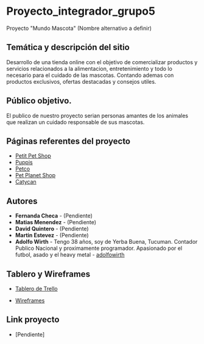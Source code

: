 # Proyecto_integrador_grupo5
Proyecto "Mundo Mascota" (Nombre alternativo a definir)
## Temática y descripción del sitio

Desarrollo de una tienda online con el objetivo de comercializar productos y servicios relacionados a la alimentacion, entretenimiento y todo lo necesario para el cuidado de las mascotas. Contando ademas con productos exclusivos, ofertas destacadas y consejos utiles.

## Público objetivo.

El publico de nuestro proyecto serian personas amantes de los animales que realizan un cuidado responsable de sus mascotas.
## Páginas referentes del proyecto

* [Petit Pet Shop](https://www.petitpetshop.com.ar/) 
* [Puppis](https://www.puppis.com.ar/) 
* [Petco](https://www.petco.com.mx/) 
* [Pet Planet Shop](https://petplanetshop.com.ar/) 
* [Catycan](https://www.catycan.com/)


## Autores

* **Fernanda Checa** - (Pendiente)
* **Matias Menendez** - (Pendiente)
* **David Quintero** - (Pendiente)
* **Martin Estevez** - (Pendiente)
* **Adolfo Wirth** - Tengo 38 años, soy de Yerba Buena, Tucuman. Contador Publico Nacional y proximamente programador. Apasionado por el futbol, asado y el heavy metal - [adolfowirth](https://github.com/adolfowirth)

## Tablero y Wireframes

* [Tablero de Trello](https://trello.com/b/Do965XMg/dh-full-stack)

* [Wireframes](Pendiente)

## Link proyecto 

* [Pendiente]